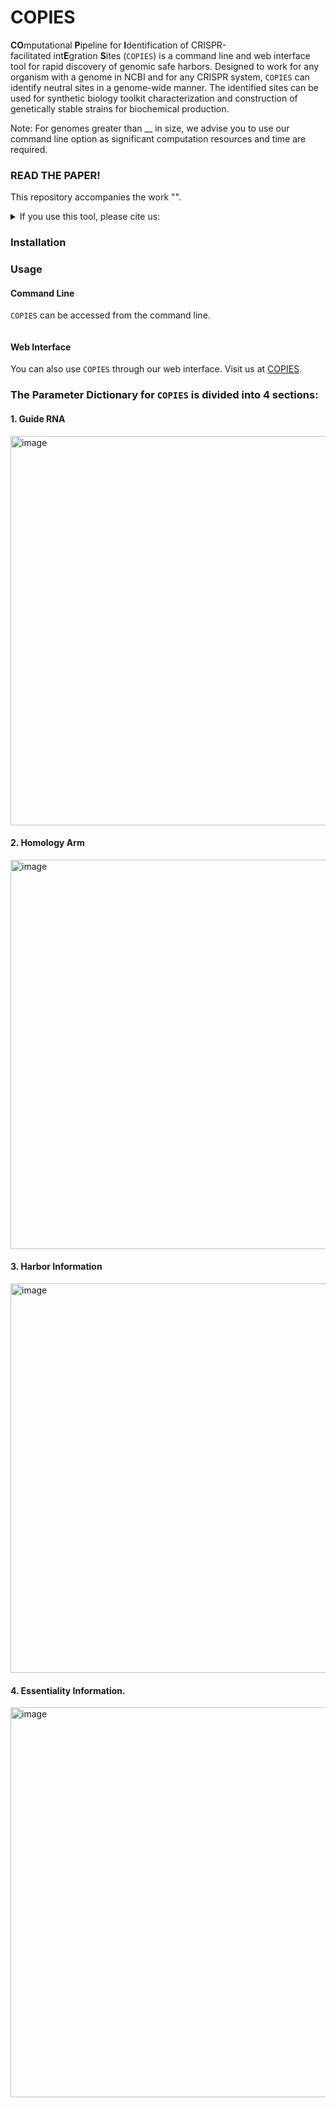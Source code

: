# COPIES
**CO**mputational **P**ipeline for **I**dentification of CRISPR-facilitated int**E**gration **S**ites (`COPIES`) is a command line and web interface tool for rapid discovery of genomic safe harbors. Designed to work for any organism with a genome in NCBI and for any CRISPR system, `COPIES` can identify neutral sites in a genome-wide manner. The identified sites can be used for synthetic biology toolkit characterization and construction of genetically stable strains for biochemical production.

Note: For genomes greater than __ in size, we advise you to use our command line option as significant computation resources and time are required.  

### READ THE PAPER!

This repository accompanies the work "".

<details>
<summary>If you use this tool, please cite us:</summary>

```bibtex

```
</details>

### Installation

### Usage

#### Command Line
`COPIES` can be accessed from the command line. 
```

```
#### Web Interface
You can also use `COPIES` through our web interface. Visit us at [COPIES](https://www.google.com).

### The Parameter Dictionary for `COPIES` is divided into 4 sections: 
#### 1. Guide RNA
<img width="623" alt="image" src="https://user-images.githubusercontent.com/60017121/172052395-6bec0324-a86a-4584-9fab-96f39526d547.png">

#### 2. Homology Arm
<img width="623" alt="image" src="https://user-images.githubusercontent.com/60017121/172052476-a93cfe48-2030-48d9-a3c3-8c177bda8d97.png">

#### 3. Harbor Information 
<img width="623" alt="image" src="https://user-images.githubusercontent.com/60017121/172052481-79a10d36-dec4-41fb-8b7d-7edd124e4875.png">

#### 4. Essentiality Information. 
<img width="624" alt="image" src="https://user-images.githubusercontent.com/60017121/172052483-1cfdde45-3b08-4732-be4d-7a257a2ca0d7.png">
